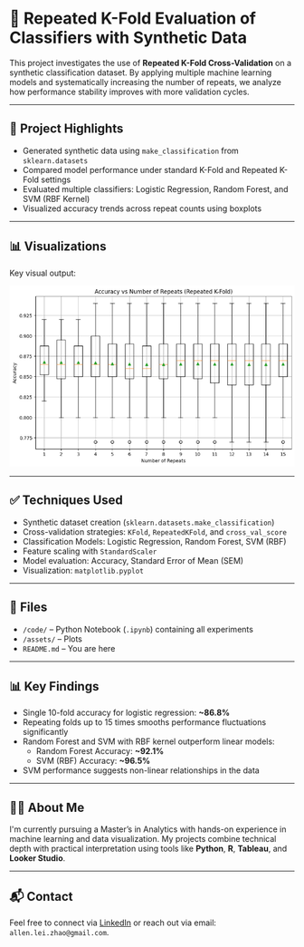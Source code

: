 # 🔁 Repeated K-Fold Evaluation of Classifiers with Synthetic Data

This project investigates the use of **Repeated K-Fold Cross-Validation** on a synthetic classification dataset. By applying multiple machine learning models and systematically increasing the number of repeats, we analyze how performance stability improves with more validation cycles.

---

## 🎯 Project Highlights

- Generated synthetic data using `make_classification` from `sklearn.datasets`
- Compared model performance under standard K-Fold and Repeated K-Fold settings
- Evaluated multiple classifiers: Logistic Regression, Random Forest, and SVM (RBF Kernel)
- Visualized accuracy trends across repeat counts using boxplots

---

## 📊 Visualizations

Key visual output:

![Sample Visualization](assets/img.png)

---

## ✅ Techniques Used

- Synthetic dataset creation (`sklearn.datasets.make_classification`)
- Cross-validation strategies: `KFold`, `RepeatedKFold`, and `cross_val_score`
- Classification Models: Logistic Regression, Random Forest, SVM (RBF)
- Feature scaling with `StandardScaler`
- Model evaluation: Accuracy, Standard Error of Mean (SEM)
- Visualization: `matplotlib.pyplot`

---

## 📁 Files

- `/code/` – Python Notebook (`.ipynb`) containing all experiments
- `/assets/` – Plots
- `README.md` – You are here

---

## 📊 Key Findings

- Single 10-fold accuracy for logistic regression: **~86.8%**
- Repeating folds up to 15 times smooths performance fluctuations significantly
- Random Forest and SVM with RBF kernel outperform linear models:
  - Random Forest Accuracy: **~92.1%**
  - SVM (RBF) Accuracy: **~96.5%**
- SVM performance suggests non-linear relationships in the data

---

## 🙋‍♂️ About Me

I'm currently pursuing a Master’s in Analytics with hands-on experience in machine learning and data visualization. My projects combine technical depth with practical interpretation using tools like **Python**, **R**, **Tableau**, and **Looker Studio**.

---

## 📬 Contact

Feel free to connect via [LinkedIn](https://www.linkedin.com/in/allen-lei-zhao/) or reach out via email: `allen.lei.zhao@gmail.com`.
